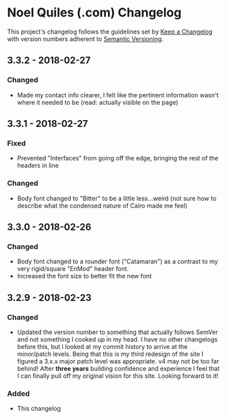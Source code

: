# Noel Quiles (.com) Changelog
This project's changelog follows the guidelines set by [Keep a Changelog](http://keepachangelog.com/en/1.0.0/) with version numbers adherent to [Semantic Versioning](http://semver.org/spec/v2.0.0.html).

## 3.3.2 - 2018-02-27
### Changed
- Made my contact info clearer, I felt like the pertinent information wasn't where it needed to be (read: actually visible on the page)

## 3.3.1 - 2018-02-27
### Fixed
- Prevented "Interfaces" from going off the edge, bringing the rest of the headers in line

### Changed
- Body font changed to "Bitter" to be a little less...weird (not sure how to describe what the condensed nature of Cairo made me feel)


## 3.3.0 - 2018-02-26
### Changed
- Body font changed to a rounder font ("Catamaran") as a contrast to my very rigid/square "EnMod" header font.
- Increased the font size to better fit the new font

## 3.2.9 - 2018-02-23
### Changed
- Updated the version number to something that actually follows SemVer and not something I cooked up in my head. I have no other changelogs before this, but I looked at my commit history to arrive at the minor/patch levels.  Being that this is my third redesign of the site I figured a 3.x.x major patch level was appropriate. v4 may not be too far behind! After **three years** building confidence and experience I feel that I can finally pull off my original vision for this site.  Looking forward to it!

### Added
- This changelog
